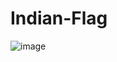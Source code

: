 # Indian-Flag

![image](https://user-images.githubusercontent.com/76105799/187120816-4e1f9956-e101-45ae-b22c-096e3be11e49.png)
